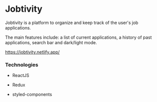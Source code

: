 # Jobtivity

Jobtivity is a platform to organize and keep track of the user's job applications. 

The main features include: a list of current applications, a history of past applications, search bar and dark/light mode.

https://jobtivity.netlify.app/

### Technologies
  - ReactJS
  
  - Redux
  
  - styled-components
